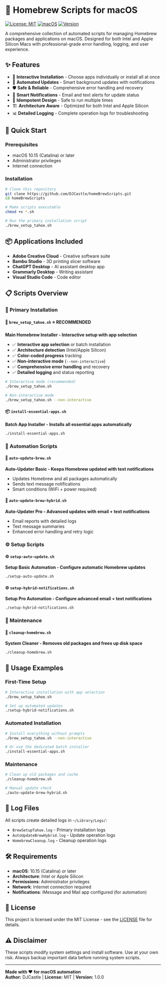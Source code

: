 # 🍺 Homebrew Scripts for macOS

[![License: MIT](https://img.shields.io/badge/License-MIT-yellow.svg)](https://opensource.org/licenses/MIT)
[![macOS](https://img.shields.io/badge/macOS-10.15%2B-blue.svg)](https://www.apple.com/macos/)
[![Version](https://img.shields.io/badge/version-1.0.0-green.svg)](https://github.com/DJCastle/homeBrewScripts/releases)

A comprehensive collection of automated scripts for managing Homebrew packages and applications on macOS. Designed for both Intel and Apple Silicon Macs with professional-grade error handling, logging, and user experience.

## ✨ Features

- 🎯 **Interactive Installation** - Choose apps individually or install all at once
- 🤖 **Automated Updates** - Smart background updates with notifications
- 🛡️ **Safe & Reliable** - Comprehensive error handling and recovery
- 📱 **Smart Notifications** - Email and text alerts for update status
- 🔄 **Idempotent Design** - Safe to run multiple times
- 🏗️ **Architecture Aware** - Optimized for both Intel and Apple Silicon
- 📊 **Detailed Logging** - Complete operation logs for troubleshooting

## 🚀 Quick Start

### Prerequisites

- macOS 10.15 (Catalina) or later
- Administrator privileges
- Internet connection

### Installation

```bash
# Clone this repository
git clone https://github.com/DJCastle/homeBrewScripts.git
cd homeBrewScripts

# Make scripts executable
chmod +x *.sh

# Run the primary installation script
./brew_setup_tahoe.sh
```

## 📦 Applications Included

- **Adobe Creative Cloud** - Creative software suite
- **Bambu Studio** - 3D printing slicer software
- **ChatGPT Desktop** - AI assistant desktop app
- **Grammarly Desktop** - Writing assistant
- **Visual Studio Code** - Code editor

## 📋 Scripts Overview

### 🎯 Primary Installation

#### 🍺 `brew_setup_tahoe.sh` ⭐ **RECOMMENDED**

**Main Homebrew Installer - Interactive setup with app selection**

- ✅ **Interactive app selection** or batch installation
- ✅ **Architecture detection** (Intel/Apple Silicon)
- ✅ **Color-coded progress** tracking
- ✅ **Non-interactive mode** (`--non-interactive`)
- ✅ **Comprehensive error handling** and recovery
- ✅ **Detailed logging** and status reporting

```bash
# Interactive mode (recommended)
./brew_setup_tahoe.sh

# Non-interactive mode
./brew_setup_tahoe.sh --non-interactive
```

#### 📦 `install-essential-apps.sh`

**Batch App Installer - Installs all essential apps automatically**

```bash
./install-essential-apps.sh
```

### 🤖 Automation Scripts

#### 🤖 `auto-update-brew.sh`

**Auto-Updater Basic - Keeps Homebrew updated with text notifications**

- Updates Homebrew and all packages automatically
- Sends text message notifications
- Smart conditions (WiFi + power required)

#### 🤖 `auto-update-brew-hybrid.sh`

**Auto-Updater Pro - Advanced updates with email + text notifications**

- Email reports with detailed logs
- Text message summaries
- Enhanced error handling and retry logic

### ⚙️ Setup Scripts

#### ⚙️ `setup-auto-update.sh`

**Setup Basic Automation - Configure automatic Homebrew updates**

```bash
./setup-auto-update.sh
```

#### ⚙️ `setup-hybrid-notifications.sh`

**Setup Pro Automation - Configure advanced email + text notifications**

```bash
./setup-hybrid-notifications.sh
```

### 🧹 Maintenance

#### 🧹 `cleanup-homebrew.sh`

**System Cleaner - Removes old packages and frees up disk space**

```bash
./cleanup-homebrew.sh
```

## 🔧 Usage Examples

### First-Time Setup

```bash
# Interactive installation with app selection
./brew_setup_tahoe.sh

# Set up automated updates
./setup-hybrid-notifications.sh
```

### Automated Installation

```bash
# Install everything without prompts
./brew_setup_tahoe.sh --non-interactive

# Or use the dedicated batch installer
./install-essential-apps.sh
```

### Maintenance

```bash
# Clean up old packages and cache
./cleanup-homebrew.sh

# Manual update check
./auto-update-brew-hybrid.sh
```

## 📁 Log Files

All scripts create detailed logs in `~/Library/Logs/`:

- `BrewSetupTahoe.log` - Primary installation logs
- `AutoUpdateBrewHybrid.log` - Update operation logs
- `HomebrewCleanup.log` - Cleanup operation logs

## 🛠️ Requirements

- **macOS**: 10.15 (Catalina) or later
- **Architecture**: Intel or Apple Silicon
- **Permissions**: Administrator privileges
- **Network**: Internet connection required
- **Notifications**: iMessage and Mail app configured (for automation)

## 📄 License

This project is licensed under the MIT License - see the [LICENSE](LICENSE) file for details.

## ⚠️ Disclaimer

These scripts modify system settings and install software. Use at your own risk. Always backup important data before running system scripts.

---

**Made with ❤️ for macOS automation**  
**Author:** DJCastle | **License:** MIT | **Version:** 1.0.0
